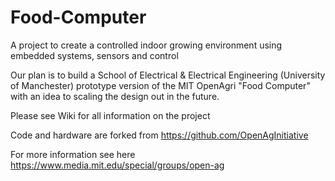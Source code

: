 # Food-Computer
A project to create a controlled indoor growing environment using embedded systems, sensors and control

Our plan is to build a School of Electrical & Electrical Engineering (University of Manchester) prototype version of the MIT OpenAgri "Food Computer" with an idea to scaling the design out in the future. 

Please see Wiki for all information on the project

Code and hardware are forked from https://github.com/OpenAgInitiative

For more information see here
https://www.media.mit.edu/special/groups/open-ag



